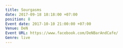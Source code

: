 ```yaml
---
title: Sourgasms
date: 2017-09-18 18:18:00 +07:00
position: 8
Event date: 2017-10-10 21:00:00 +07:00
Venue: DeN
Event URL: https://www.facebook.com/DeNBarAndCafe/
Genre: live
---
```


